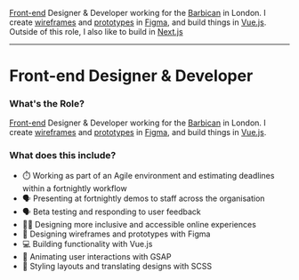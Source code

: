 [Front-end](https://en.wikipedia.org/wiki/Front-end_web_development) Designer & Developer working for the [Barbican](https://barbican.org.uk) in London. I create [wireframes](https://www.figma.com/blog/how-to-wireframe/) and [prototypes](https://www.uiprep.com/blog/ultimate-guide-to-prototyping-in-figma) in [Figma](https://figma.com), and build things in [Vue.js](https://vuejs.org). Outside of this role, I also like to build in [Next.js](https://nextjs.org)

---

# Front-end Designer & Developer

### What's the Role?

[Front-end](https://en.wikipedia.org/wiki/Front-end_web_development) Designer & Developer working for the [Barbican](https://barbican.org.uk) in London. I create [wireframes](https://www.figma.com/blog/how-to-wireframe/) and [prototypes](https://www.uiprep.com/blog/ultimate-guide-to-prototyping-in-figma) in [Figma](https://figma.com), and build things in [Vue.js](https://vuejs.org).

### What does this include?

- ⏱️ Working as part of an Agile environment and estimating deadlines within a fortnightly workflow
- 🗣️ Presenting at fortnightly demos to staff across the organisation
- 🗣️ Beta testing and responding to user feedback
- 👨‍🔬 Designing more inclusive and accessible online experiences
- 🎨 Designing wireframes and prototypes with Figma
- 💻 Building functionality with Vue.js
- 🚀 Animating user interactions with GSAP
- 📝 Styling layouts and translating designs with SCSS

<!-- ### What are the interesting parts?

This website creates content by combining data from multiple APIs. It scrapes and stores data during local development, rather than on deploy, so is super fast and consistent at build time.

It also makes use of [Next.js dynamic routing](https://nextjs.org/docs/pages/building-your-application/routing/dynamic-routes), [markdown for content generation](https://www.npmjs.com/package/raw-loader) and [GSAP](https://greensock.com/gsap) for web animation.

### What needs improving?

- **Documentation** 😥 It really should include [JSDoc](https://jsdoc.app) and [SassDoc](https://sassdoc.com). The code is well structured but will be tricky to maintain without notes. -->
